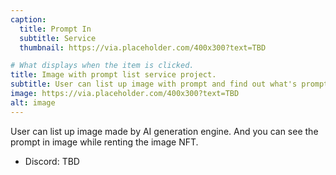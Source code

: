 ```yaml
---
caption:
  title: Prompt In
  subtitle: Service
  thumbnail: https://via.placeholder.com/400x300?text=TBD

# What displays when the item is clicked.
title: Image with prompt list service project.
subtitle: User can list up image with prompt and find out what's prompt in.
image: https://via.placeholder.com/400x300?text=TBD
alt: image
---
```


User can list up image made by AI generation engine. And you can see the prompt in image while renting the image NFT.

- Discord: TBD
